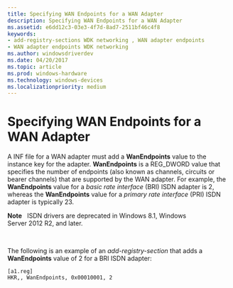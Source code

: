 ```yaml
---
title: Specifying WAN Endpoints for a WAN Adapter
description: Specifying WAN Endpoints for a WAN Adapter
ms.assetid: e6dd12c3-03e3-4f7d-8ad7-2511bf46c4f8
keywords:
- add-registry-sections WDK networking , WAN adapter endpoints
- WAN adapter endpoints WDK networking
ms.author: windowsdriverdev
ms.date: 04/20/2017
ms.topic: article
ms.prod: windows-hardware
ms.technology: windows-devices
ms.localizationpriority: medium
---
```


# Specifying WAN Endpoints for a WAN Adapter





A INF file for a WAN adapter must add a **WanEndpoints** value to the instance key for the adapter. **WanEndpoints** is a REG\_DWORD value that specifies the number of endpoints (also known as channels, circuits or bearer channels) that are supported by the WAN adapter. For example, the **WanEndpoints** value for a *basic rate interface* (BRI) ISDN adapter is 2, whereas the **WanEndpoints** value for a *primary rate interface* (PRI) ISDN adapter is typically 23.

**Note**   ISDN drivers are deprecated in Windows 8.1, Windows Server 2012 R2, and later.

 

The following is an example of an *add-registry-section* that adds a **WanEndpoints** value of 2 for a BRI ISDN adapter:

```
[a1.reg]
HKR,, WanEndpoints, 0x00010001, 2
```

 

 





